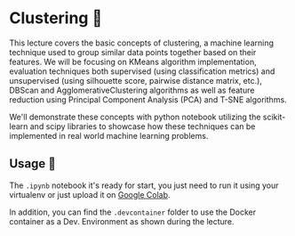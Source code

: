 # Clustering 🌺

This lecture covers the basic concepts of clustering, a machine learning technique used to group similar data points together based on their features. We will be focusing on KMeans algorithm 
implementation, evaluation techniques both supervised (using classification metrics) and unsupervised (using silhouette score, pairwise distance matrix, etc.), DBScan and AgglomerativeClustering algorithms as well as
feature reduction using Principal Component Analysis (PCA) and T-SNE algorithms.

We'll demonstrate these concepts with python notebook utilizing the scikit-learn and scipy libraries to showcase how these techniques can be implemented in real world machine learning problems. 

## Usage 📝

The `.ipynb` notebook it's ready for start, you just need to run it using your virtualenv or just upload it on
[Google Colab](https://colab.research.google.com/).

In addition, you can find the `.devcontainer` folder to use the Docker container as a Dev. Environment as shown during the lecture.
